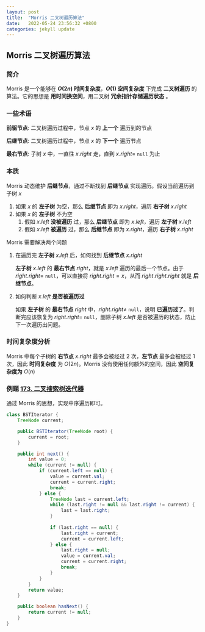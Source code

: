 ```yaml
---
layout: post
title:  "Morris 二叉树遍历算法"
date:   2022-05-24 23:56:32 +0800
categories: jekyll update
---
```


## Morris 二叉树遍历算法

### 简介

Morris 是一个能够在 **$O(2n)$ 时间复杂度**，**$O(1)$ 空间复杂度** 下完成 **二叉树遍历** 的算法。它的思想是 **用时间换空间**，用二叉树 **冗余指针存储遍历状态** 。

### 一些术语

**前驱节点**: 二叉树遍历过程中，节点 $x$ 的 **上一个** 遍历到的节点

**后继节点**: 二叉树遍历过程中，节点 $x$ 的 **下一个** 遍历节点

**最右节点**: 子树 $x$ 中，一直往 $x.right$ 走，直到 $x.right=$ `null` 为止

### 本质

Morris 动态维护 **后继节点**，通过不断找到 **后继节点** 实现遍历。假设当前遍历到子树 $x$

1. 如果 $x$ 的 **左子树** 为空，那么 **后继节点** 即为 $x.right$，遍历 **右子树** $x.right$
2. 如果 $x$ 的 **左子树** 不为空
   1. 假如 $x.left$ **没被遍历** 过，那么 **后继节点** 即为 $x.left$，遍历 **左子树** $x.left$
   2. 假如 $x.left$ **被遍历** 过，那么 **后继节点** 即为 $x.right$，遍历 **右子树** $x.right$

Morris 需要解决两个问题

1. 在遍历完 **左子树** $x.left$ 后，如何找到 **后继节点** $x.right$

   **左子树** $x.left$ 的 **最右节点** $right$，就是 $x.left$ 遍历的最后一个节点。由于 $right.right$= `null`，可以直接将 $right.right=x$，从而 $right.right.right$ 就是 **后继节点**。
2. 如何判断 $x.left$ **是否被遍历过**

   如果 **左子树** 的 **最右节点** $right$ 中，$right.right \neq$ `null`，说明 **已遍历过了**。判断完应该恢复为 $right.right=$ `null`，删除子树 $x.left$ 是否被遍历的状态，防止下一次遍历出问题。

### 时间复杂度分析

Morris 中每个子树的 **右节点** $x.right$ 最多会被经过 2 次，**左节点** 最多会被经过 1 次，因此 **时间复杂度** 为 $O(2n)$。Morris 没有使用任何额外的空间，因此 **空间复杂度为** $O(n)$

### 例题 [173. 二叉搜索树迭代器](https://leetcode.cn/problems/binary-search-tree-iterator/)

通过 Morris 的思想，实现中序遍历即可。

```java
class BSTIterator {
    TreeNode current;

    public BSTIterator(TreeNode root) {
        current = root;
    }

    public int next() {
        int value = 0;
        while (current != null) {
            if (current.left == null) {
                value = current.val;
                current = current.right;
                break;
            } else {
                TreeNode last = current.left;
                while (last.right != null && last.right != current) {
                    last = last.right;
                }
                
                if (last.right == null) {
                    last.right = current;
                    current = current.left;
                } else {
                    last.right = null;
                    value = current.val;
                    current = current.right;
                    break;
                }
            }
        }
        return value;
    }

    public boolean hasNext() {
        return current != null;
    }
}
```
